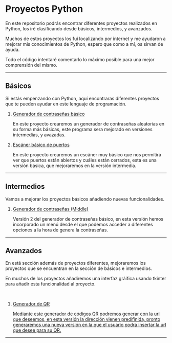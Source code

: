 # Proyectos Python
<p>En este repositorio podrás encontrar diferentes proyectos realizados en Python, los iré clasificando desde básicos, intermedios, y avanzados.</p>
<p>Muchos de estos proyectos los fui localizando por internet y me ayudaron a mejorar mis conocimientos de Python, espero que como a mí, os sirvan de ayuda.</p>
<p>Todo el código intentaré comentarlo lo máximo posible para una mejor comprensión del mismo.</p>
<hr>

## Básicos
<p>Si estás empenzando con Python, aquí encontraras diferentes proyectos que te pueden ayudar en este lenguaje de programación.</p>

<ol>
    <li><a href = "https://github.com/guillermopayllon/python-projects/blob/main/basic/PassGenerator.py">Generador de contraseñas básico</a></li>
    <p>En este proyecto crearemos un generador de contraseñas aleatorias en su forma más básicas, este programa sera mejorado en versiones intermedias, y avazadas.</p>
    <li><a href = "https://github.com/guillermopayllon/python-projects/blob/main/basic/PortScanner.py">Escáner básico de puertos</a></li>
    <p>En este proyecto crearemos un escáner muy básico que nos permitirá ver que puertos están abiertos y cuáles están cerrados, esta es una versión básica, que mejoraremos en la versión intermedia.</p>
</ol>

<hr>

## Intermedios
<p>Vamos a mejorar los proyectos básicos añadiendo nuevas funcionalidades.</p>


<ol>
    <li><a href = "https://github.com/guillermopayllon/python-projects/blob/main/middle/PassGeneratorMiddle.py">Generador de contraseñas (Middle)</a></li>
    <p>Versión 2 del generador de contraseñas básico, en esta versión hemos incorporado un menú desde el que podemos acceder a diferentes opciones a la hora de genera la contraseñas.</p>
</ol>


<hr>

## Avanzados
<p>En está sección además de proyectos diferentes, mejoraremos los proyectos que se encuentran en la sección de básicos e intermedios.</p>
<p>En muchos de los proyectos añadiremos una interfaz gráifica usando tkinter para añadir esta funcionalidad al proyecto.</p>

<br>
<ol>
    <li><a href = "https://github.com/guillermopayllon/python-projects/blob/main/advanced/qrGenerator.py">Generador de QR</li>
    <p>Mediante este generador de códigos QR podremos generar con la url que deseemos, en esta versión la dirección vienen predifinida, pronto generaremos una nueva versión en la que el usuario podrá insertar la url que desee para su QR.</p>
</ol>


<hr>
